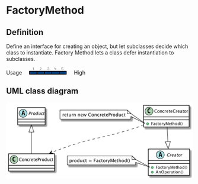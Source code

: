# FactoryMethod

## Definition
Define an interface for creating an object, but let subclasses decide which class to instantiate. Factory Method lets a class defer instantiation to subclasses.
<BR>

Usage     ![Usage](../../../docs/Pictures/Usage5.png)     High

## UML class diagram
![GitHub Logo](../../../docs/Diagrams/UML/DesignPatterns/FactoryMethod.png)
